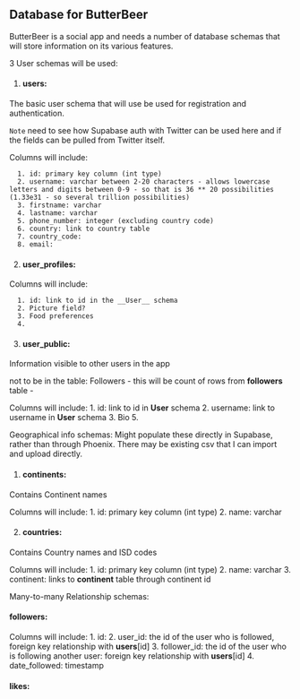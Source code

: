 ## Database for ButterBeer

ButterBeer is a social app and needs a number of database schemas that will store information on its various features.

3 User schemas will be used:

1. #### __users__: 
  The basic user schema that will use be used for registration and authentication.
  
  
  `Note` need to see how Supabase auth with Twitter can be used here and if the fields can be pulled from Twitter itself.

  
  Columns will include:
      
      1. id: primary key column (int type)
      2. username: varchar between 2-20 characters - allows lowercase letters and digits between 0-9 - so that is 36 ** 20 possibilities (1.33e31 - so several trillion possibilities)
      3. firstname: varchar
      4. lastname: varchar
      5. phone_number: integer (excluding country code)
      6. country: link to country table
      7. country_code:
      8. email: 

2. #### __user_profiles__:

  Columns will include:

      1. id: link to id in the __User__ schema
      2. Picture field?
      3. Food preferences
      4. 

3. #### __user_public__:
  Information visible to other users in the app

  not to be in the table: Followers - this will be count of rows from __followers__ table - 

  Columns will include:
      1. id: link to id in __User__ schema
      2. username: link to username in __User__ schema
      3. Bio
      5. 

Geographical info schemas:
Might populate these directly in Supabase, rather than through Phoenix. There may be existing csv that I can import and upload directly.

1. #### __continents__:
  Contains Continent names

  Columns will include:
      1. id: primary key column (int type)
      2. name: varchar


2. #### __countries__:
  Contains Country names and ISD codes

  Columns will include:
      1. id: primary key column (int type)
      2. name: varchar 
      3. continent: links to __continent__ table through continent id


Many-to-many Relationship schemas:

#### __followers__:

  Columns will include:
      1. id: 
      2. user_id: the id of the user who is followed, foreign key relationship with __users__[id]
      3. follower_id: the id of the user who is following another user: foreign key relationship with __users__[id]
      4. date_followed: timestamp

#### __likes__:

####